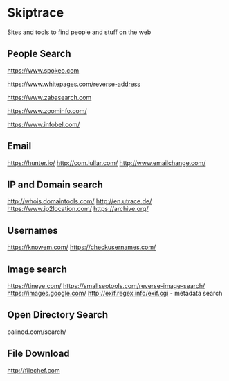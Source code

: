 # Skiptrace
Sites and tools to find people and stuff on the web

## People Search
https://www.spokeo.com

https://www.whitepages.com/reverse-address

https://www.zabasearch.com

https://www.zoominfo.com/

https://www.infobel.com/

## Email
https://hunter.io/
http://com.lullar.com/
http://www.emailchange.com/

## IP and Domain search
http://whois.domaintools.com/
http://en.utrace.de/
https://www.ip2location.com/
https://archive.org/

## Usernames
https://knowem.com/
https://checkusernames.com/

## Image search
https://tineye.com/
https://smallseotools.com/reverse-image-search/
https://images.google.com/
http://exif.regex.info/exif.cgi  - metadata search

## Open Directory Search
palined.com/search/

## File Download
http://filechef.com
